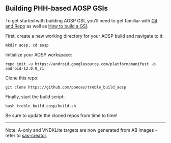 
## Building PHH-based AOSP GSIs ##

To get started with building AOSP GSI, you'll need to get familiar with [Git and Repo](https://source.android.com/source/using-repo.html) as well as [How to build a GSI](https://github.com/phhusson/treble_experimentations/wiki/How-to-build-a-GSI%3F).

First, create a new working directory for your AOSP build and navigate to it:

    mkdir aosp; cd aosp

Initialize your AOSP workspace:

    repo init -u https://android.googlesource.com/platform/manifest -b android-12.0.0_r1

Clone this repo:

    git clone https://github.com/ponces/treble_build_aosp

Finally, start the build script:

    bash treble_build_aosp/build.sh

Be sure to update the cloned repos from time to time!

---

Note: A-only and VNDKLite targets are now generated from AB images - refer to [sas-creator](https://github.com/phhusson/sas-creator).
